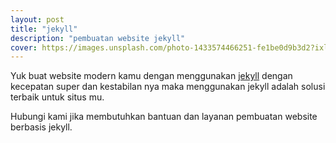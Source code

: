 ```yaml
---
layout: post
title: "jekyll"
description: "pembuatan website jekyll"
cover: https://images.unsplash.com/photo-1433574466251-fe1be0d9b3d2?ixlib=rb-1.2.1&ixid=MnwxMjA3fDB8MHxzZWFyY2h8Mzh8fHdoaXRlfGVufDB8fDB8fA%3D%3D&auto=format&fit=crop&w=500&q=60
---
```


Yuk buat website modern kamu dengan menggunakan [jekyll](https://jekyllrb.com/) dengan kecepatan super dan kestabilan nya maka menggunakan jekyll adalah solusi terbaik untuk situs mu.

Hubungi kami jika membutuhkan bantuan dan layanan pembuatan website berbasis jekyll.